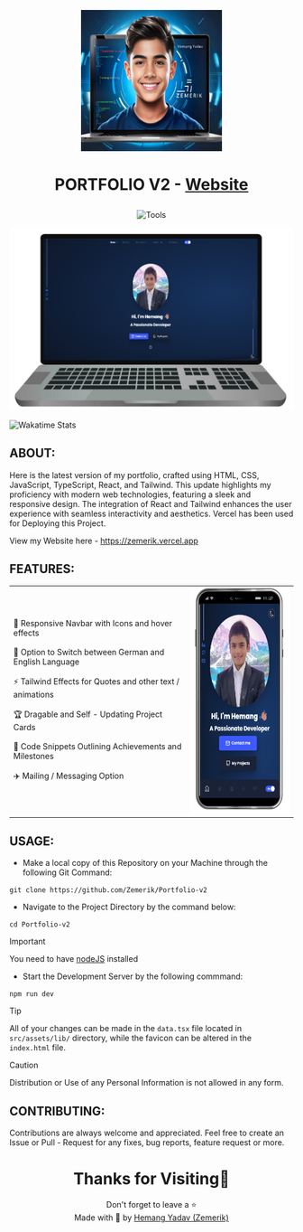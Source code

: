 <p align = "center">

<img src = "public/assets/icon.png" style = "height:250px;width:250px">

</p>

<h1 align = "center">

  PORTFOLIO V2 - [Website](https://zemerik.vercel.app)

</h1>

<div align = "center">

![Tools](https://skillicons.dev/icons?i=javascript,css,html,react,nodejs,tailwind,vscode,vercel,github&perline=25)

![Screenshot](public/github/screenshot_laptop.png)

</div>

![Wakatime Stats](https://wakatime.com/badge/user/9860690e-8928-4746-844c-c2924f121f2d/project/5de3fb2c-df6d-40a8-95d9-15ac29c773f2.svg)

## ABOUT:


Here is the latest version of my portfolio, crafted using HTML, CSS, JavaScript, TypeScript, React, and Tailwind. This update highlights my proficiency with modern web technologies, featuring a sleek and responsive design. The integration of React and Tailwind enhances the user experience with seamless interactivity and aesthetics. Vercel has been used for Deploying this Project. 

View my Website here - https://zemerik.vercel.app

## FEATURES:

<table align = "center">
  <tr>
    <td>
      🎩 Responsive Navbar with Icons and hover effects
      <br>
      <br>
      🤯 Option to Switch between German and English Language
      <br>
      <br>
      ⚡ Tailwind Effects for Quotes and other text / animations
      <br>
      <br>
      🏆 Dragable and Self - Updating Project Cards
      <br>
      <br>
      📝 Code Snippets Outlining Achievements and Milestones
      <br>
      <br>
      ✈️ Mailing / Messaging Option
    </td>
    <td>

  <img src = "public/github/screenshot_phone.png" style = "height: 400px; width: 250px">
    </td>
  </tr>
</table>

## USAGE:

- Make a local copy of this Repository on your Machine through the following Git Command:

```
git clone https://github.com/Zemerik/Portfolio-v2
```

- Navigate to the Project Directory by the command below:

```
cd Portfolio-v2
```

> [!Important]
> You need to have [nodeJS](https://nodejs.org/en) installed

- Start the Development Server by the following commmand:

```nodejs
npm run dev
```

> [!Tip]
> All of your changes can be made in the `data.tsx` file located in `src/assets/lib/` directory, while the favicon can be altered in the `index.html` file. 

> [!Caution]
> Distribution or Use of any Personal Information is not allowed in any form. 

## CONTRIBUTING:

Contributions are always welcome and appreciated. Feel free to create an Issue or Pull - Request for any fixes, bug reports, feature request or more. 

<h1 align = "center">
  Thanks for Visiting🙏
</h1>

<p align = "center">
  Don't forget to leave a ⭐
  <br>
  Made with 💖 by <a href = "https://github.com/Zemerik">Hemang Yadav (Zemerik)</a>
</p>

